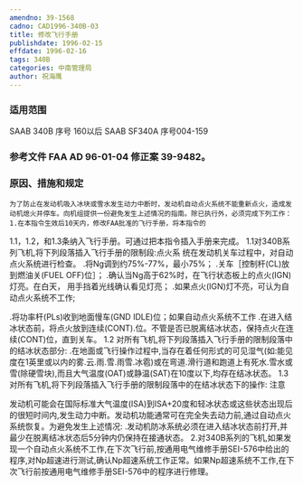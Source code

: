 ```yaml
---
amendno: 39-1568
cadno: CAD1996-340B-03
title: 修改飞行手册
publishdate: 1996-02-15
effdate: 1996-02-16
tags: 340B
categories: 中南管理局
author: 祝海鹰
---
```


### 适用范围 
SAAB 340B 序号 160以后 SAAB SF340A 序号004-159

<!--more-->
### 参考文件    FAA AD 96-01-04 修正案 39-9482。

### 原因、措施和规定 
    为了防止在发动机吸入冰块或雪水发生动力中断时，发动机自动点火系统不能重新点火，造成发动机熄火并停车。向机组提供一份避免发生上述情况的指南。除已执行外，必须完成下列工作： 
    1.在本指令生效后10天内，修改FAA批准的飞行手册，将本指令的
1.1，1.2，和1.3条纳入飞行手册。可通过把本指令插入手册来完成。
    1.1对340B系列飞机,将下列段落插入飞行手册的限制段:点火系
统在发动机关车过程中，对自动点火系统进行检查。     .将Ng调到约75%-77%，最小75%；     .关车［控制杆(CL)放到燃油关(FUEL OFF)位］；     .确认当Ng高于62%时，在飞行状态板上的点火(IGN)灯亮。在白天，
用手挡着光线确认看见灯亮； .如果点火(IGN)灯不亮，可认为自动点火系统不工作; 
  
.将功率杆(PLs)收到地面慢车(GND IDLE)位；如果自动点火系统不工作 .在进入结冰状态前，将点火放到连续(CONT).位。不管是否已脱离结冰状态，保持点火在连续(CONT)位，直到关车。 
1.2
 对所有飞机,将下列段落插入飞行手册的限制段落中的结冰状态部分: 
    .在地面或飞行操作过程中,当存在着任何形式的可见湿气(如:能见度在1英里或以内的雾.云.雨.雪.雨雪.冰雹)或在弯道.滑行道和跑道上有死水.雪水或雪(除硬雪块),而且大气温度(OAT)或静温(SAT)在10度以下,均存在结冰状态。 
1.3
 对所有飞机,将下列段落插入飞行手册的限制段落中的在结冰状态下的操作: 注意 

发动机可能会在国际标准大气温度(ISA)到ISA+20度和轻冰状态或这些状态出现后的很短时间内,发生动力中断。发动机功能通常可在完全失去动力前,通过自动点火系统恢复。为避免发生上述情况: 
       .发动机防冰系统必须在进入结冰状态前打开,并最少在脱离结冰状态后5分钟内仍保持在接通状态。 
    2.对340B系列的飞机,如果发现一个自动点火系统不工作,在下次飞行前,按通用电气维修手册SEI-576中给出的程序,对Np超速进行测试,确认Np超速系统工作正常。如果Np超速系统不工作,在下次飞行前按通用电气维修手册SEI-576中的程序进行修理。 
